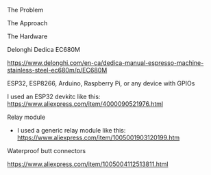 
The Problem

The Approach


The Hardware

Delonghi Dedica EC680M

https://www.delonghi.com/en-ca/dedica-manual-espresso-machine-stainless-steel-ec680m/p/EC680M

ESP32, ESP8266, Arduino, Raspberry Pi, or any device with GPIOs

I used an ESP32 devkitc like this:
https://www.aliexpress.com/item/4000090521976.html

Relay module
- I used a generic relay module like this:
https://www.aliexpress.com/item/1005001903120199.htm

Waterproof butt connectors

https://www.aliexpress.com/item/1005004112513811.html




